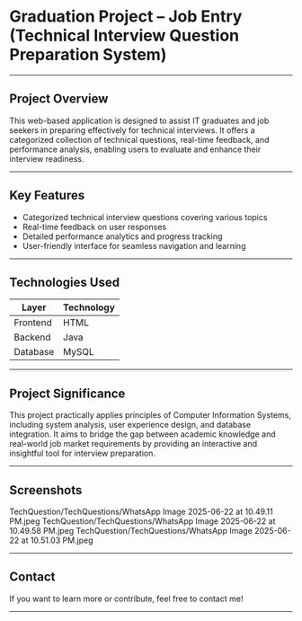 # Graduation Project – Job Entry (Technical Interview Question Preparation System)

---

## Project Overview

This web-based application is designed to assist IT graduates and job seekers in preparing effectively for technical interviews. It offers a categorized collection of technical questions, real-time feedback, and performance analysis, enabling users to evaluate and enhance their interview readiness.

---

## Key Features

- Categorized technical interview questions covering various topics  
- Real-time feedback on user responses  
- Detailed performance analytics and progress tracking  
- User-friendly interface for seamless navigation and learning  

---

## Technologies Used

| Layer      | Technology       |
|------------|------------------|
| Frontend   | HTML             |
| Backend    | Java             |
| Database   | MySQL            |

---

## Project Significance

This project practically applies principles of Computer Information Systems, including system analysis, user experience design, and database integration. It aims to bridge the gap between academic knowledge and real-world job market requirements by providing an interactive and insightful tool for interview preparation.

---

## Screenshots

TechQuestion/TechQuestions/WhatsApp Image 2025-06-22 at 10.49.11 PM.jpeg
TechQuestion/TechQuestions/WhatsApp Image 2025-06-22 at 10.49.58 PM.jpeg
TechQuestion/TechQuestions/WhatsApp Image 2025-06-22 at 10.51.03 PM.jpeg

---

## Contact

If you want to learn more or contribute, feel free to contact me!

---
